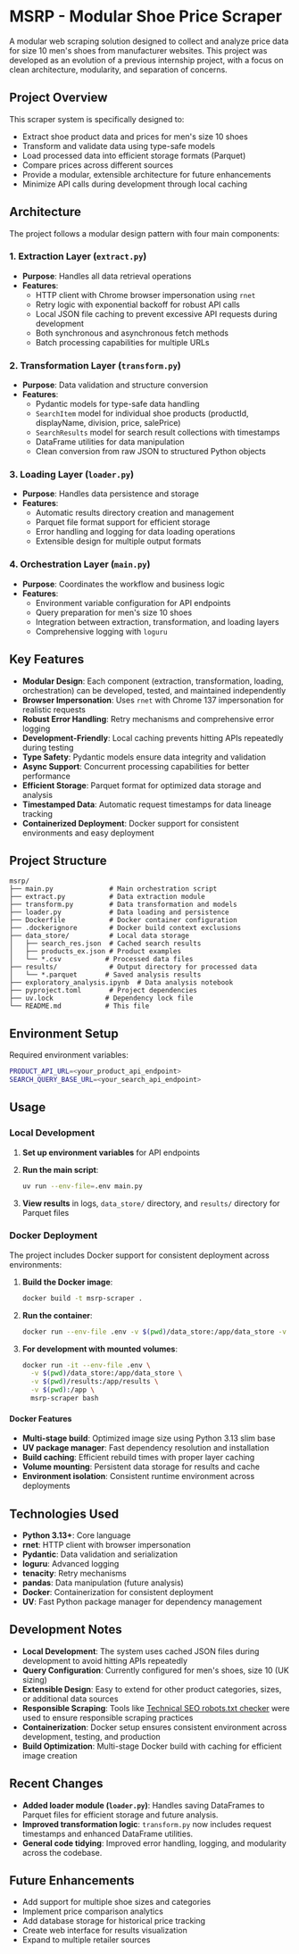 # MSRP - Modular Shoe Price Scraper

A modular web scraping solution designed to collect and analyze price data for size 10 men's shoes from manufacturer websites. This project was developed as an evolution of a previous internship project, with a focus on clean architecture, modularity, and separation of concerns.

## Project Overview

This scraper system is specifically designed to:

- Extract shoe product data and prices for men's size 10 shoes
- Transform and validate data using type-safe models
- Load processed data into efficient storage formats (Parquet)
- Compare prices across different sources
- Provide a modular, extensible architecture for future enhancements
- Minimize API calls during development through local caching

## Architecture

The project follows a modular design pattern with four main components:

### 1. Extraction Layer (`extract.py`)

- **Purpose**: Handles all data retrieval operations
- **Features**:
  - HTTP client with Chrome browser impersonation using `rnet`
  - Retry logic with exponential backoff for robust API calls
  - Local JSON file caching to prevent excessive API requests during development
  - Both synchronous and asynchronous fetch methods
  - Batch processing capabilities for multiple URLs

### 2. Transformation Layer (`transform.py`)

- **Purpose**: Data validation and structure conversion
- **Features**:
  - Pydantic models for type-safe data handling
  - `SearchItem` model for individual shoe products (productId, displayName, division, price, salePrice)
  - `SearchResults` model for search result collections with timestamps
  - DataFrame utilities for data manipulation
  - Clean conversion from raw JSON to structured Python objects

### 3. Loading Layer (`loader.py`)

- **Purpose**: Handles data persistence and storage
- **Features**:
  - Automatic results directory creation and management
  - Parquet file format support for efficient storage
  - Error handling and logging for data loading operations
  - Extensible design for multiple output formats

### 4. Orchestration Layer (`main.py`)

- **Purpose**: Coordinates the workflow and business logic
- **Features**:
  - Environment variable configuration for API endpoints
  - Query preparation for men's size 10 shoes
  - Integration between extraction, transformation, and loading layers
  - Comprehensive logging with `loguru`

## Key Features

- **Modular Design**: Each component (extraction, transformation, loading, orchestration) can be developed, tested, and maintained independently
- **Browser Impersonation**: Uses `rnet` with Chrome 137 impersonation for realistic requests
- **Robust Error Handling**: Retry mechanisms and comprehensive error logging
- **Development-Friendly**: Local caching prevents hitting APIs repeatedly during testing
- **Type Safety**: Pydantic models ensure data integrity and validation
- **Async Support**: Concurrent processing capabilities for better performance
- **Efficient Storage**: Parquet format for optimized data storage and analysis
- **Timestamped Data**: Automatic request timestamps for data lineage tracking
- **Containerized Deployment**: Docker support for consistent environments and easy deployment

## Project Structure

```text
msrp/
├── main.py              # Main orchestration script
├── extract.py           # Data extraction module
├── transform.py         # Data transformation and models
├── loader.py            # Data loading and persistence
├── Dockerfile           # Docker container configuration
├── .dockerignore        # Docker build context exclusions
├── data_store/          # Local data storage
│   ├── search_res.json  # Cached search results
│   ├── products_ex.json # Product examples
│   └── *.csv           # Processed data files
├── results/             # Output directory for processed data
│   └── *.parquet       # Saved analysis results
├── exploratory_analysis.ipynb  # Data analysis notebook
├── pyproject.toml       # Project dependencies
├── uv.lock             # Dependency lock file
└── README.md           # This file
```

## Environment Setup

Required environment variables:

```bash
PRODUCT_API_URL=<your_product_api_endpoint>
SEARCH_QUERY_BASE_URL=<your_search_api_endpoint>
```

## Usage

### Local Development

1. **Set up environment variables** for API endpoints
2. **Run the main script**:

   ```bash
   uv run --env-file=.env main.py
   ```

3. **View results** in logs, `data_store/` directory, and `results/` directory for Parquet files

### Docker Deployment

The project includes Docker support for consistent deployment across environments:

1. **Build the Docker image**:

   ```bash
   docker build -t msrp-scraper .
   ```

2. **Run the container**:

   ```bash
   docker run --env-file .env -v $(pwd)/data_store:/app/data_store -v $(pwd)/results:/app/results msrp-scraper
   ```

3. **For development with mounted volumes**:

   ```bash
   docker run -it --env-file .env \
     -v $(pwd)/data_store:/app/data_store \
     -v $(pwd)/results:/app/results \
     -v $(pwd):/app \
     msrp-scraper bash
   ```

#### Docker Features

- **Multi-stage build**: Optimized image size using Python 3.13 slim base
- **UV package manager**: Fast dependency resolution and installation
- **Build caching**: Efficient rebuild times with proper layer caching
- **Volume mounting**: Persistent data storage for results and cache
- **Environment isolation**: Consistent runtime environment across deployments

## Technologies Used

- **Python 3.13+**: Core language
- **rnet**: HTTP client with browser impersonation
- **Pydantic**: Data validation and serialization
- **loguru**: Advanced logging
- **tenacity**: Retry mechanisms
- **pandas**: Data manipulation (future analysis)
- **Docker**: Containerization for consistent deployment
- **UV**: Fast Python package manager for dependency management

## Development Notes

- **Local Development**: The system uses cached JSON files during development to avoid hitting APIs repeatedly
- **Query Configuration**: Currently configured for men's shoes, size 10 (UK sizing)
- **Extensible Design**: Easy to extend for other product categories, sizes, or additional data sources
- **Responsible Scraping**: Tools like [Technical SEO robots.txt checker](https://technicalseo.com/tools/robots-txt/) were used to ensure responsible scraping practices
- **Containerization**: Docker setup ensures consistent environment across development, testing, and production
- **Build Optimization**: Multi-stage Docker build with caching for efficient image creation

## Recent Changes

- **Added loader module (`loader.py`)**: Handles saving DataFrames to Parquet files for efficient storage and future analysis.
- **Improved transformation logic**: `transform.py` now includes request timestamps and enhanced DataFrame utilities.
- **General code tidying**: Improved error handling, logging, and modularity across the codebase.

## Future Enhancements

- Add support for multiple shoe sizes and categories
- Implement price comparison analytics
- Add database storage for historical price tracking
- Create web interface for results visualization
- Expand to multiple retailer sources
